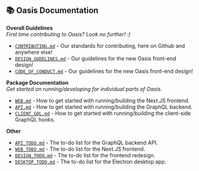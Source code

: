 ## 📚 Oasis Documentation

**Overall Guidelines**
<br>_First time contributing to Oasis? Look no further! :)_

- [`CONTRIBUTING.md`](guidelines/CONTRIBUTING.md) - Our standards for contributing, here on Github and anywhere else!
- [`DESIGN_GUDELINES.md`](guidelines/DESIGN_GUDELINES.md) - Our guidelines for the new Oasis front-end design!
- [`CODE_OF_CONDUCT.md`](guidelines/CODE_OF_CONDUCT.md) - Our guidelines for the new Oasis front-end design!

**Package Documentation**
<br>_Get started on running/developing for individual parts of Oasis._

- [`WEB.md`](packages/WEB.md) - How to get started with running/building the Next.JS frontend.
- [`API.md`](packages/API.md) - How to get started with running/building the GraphQL backend.
- [`CLIENT_GQL.md`](packages/CLIENT_GQL.md) - How to get started with running/building the client-side GraphQL hooks.

**Other**

- [`API_TODO.md`](todo/API_TODO.md) - The to-do list for the GraphQL backend API.
- [`WEB_TODO.md`](todo/WEB_TODO.md) - The to-do list for the Next.JS frontend.
- [`DESIGN_TODO.md`](todo/DESIGN_TODO.md) - The to-do list for the frontend redesign.
- [`DESKTOP_TODO.md`](todo/DESKTOP_TODO.md) - The to-do list for the Electron desktop app.
